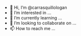 - 👋 Hi, I’m @carrasquillologan
- 👀 I’m interested in ...
- 🌱 I’m currently learning ...
- 💞️ I’m looking to collaborate on ...
- 📫 How to reach me ...

<!---
carrasquillologan/carrasquillologan is a ✨ special ✨ repository because its `README.md` (this file) appears on your GitHub profile.
You can click the Preview link to take a look at your changes.
--->
